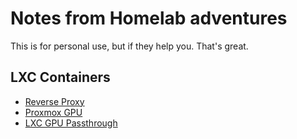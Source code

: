 # Notes from Homelab adventures
This is for personal use, but if they help you. That's great.

## LXC Containers
- [Reverse Proxy](ReverseProxy.md)
- [Proxmox GPU](proxmox_gpu.md)
- [LXC GPU Passthrough](lxc_gpu_passthrough.md)